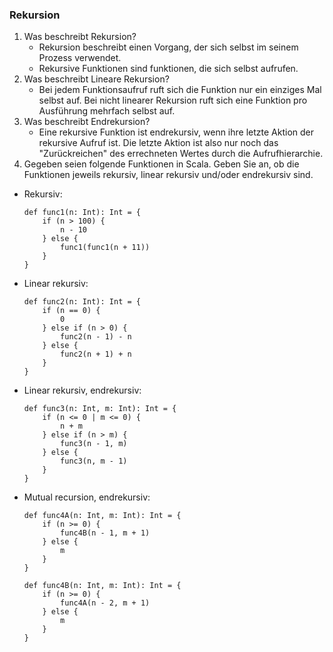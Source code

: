 ### Rekursion
1. Was beschreibt Rekursion?
    - Rekursion beschreibt einen Vorgang, der sich selbst im seinem Prozess verwendet.
    - Rekursive Funktionen sind funktionen, die sich selbst aufrufen.
2. Was beschreibt Lineare Rekursion?
    - Bei jedem Funktionsaufruf ruft sich die Funktion nur ein einziges Mal selbst auf. Bei nicht linearer Rekursion ruft sich eine Funktion pro Ausführung mehrfach selbst auf.
3. Was beschreibt Endrekursion?
    - Eine rekursive Funktion ist endrekursiv, wenn ihre letzte Aktion der rekursive Aufruf ist. Die letzte Aktion ist also nur noch das "Zurückreichen" des errechneten Wertes durch die Aufrufhierarchie.
4. Gegeben seien folgende Funktionen in Scala. Geben Sie an, ob die Funktionen jeweils rekursiv, linear rekursiv und/oder endrekursiv sind.

- Rekursiv:
    ```
    def func1(n: Int): Int = {
        if (n > 100) {
            n - 10
        } else {
            func1(func1(n + 11))
        }
    }
    ```
- Linear rekursiv:
    ```
    def func2(n: Int): Int = {
        if (n == 0) {
            0
        } else if (n > 0) {
            func2(n - 1) - n
        } else {
            func2(n + 1) + n
        }
    }
    ```
- Linear rekursiv, endrekursiv:
    ```
    def func3(n: Int, m: Int): Int = {
        if (n <= 0 | m <= 0) {
            n + m
        } else if (n > m) {
            func3(n - 1, m)
        } else {
            func3(n, m - 1)
        }
    }
    ```
- Mutual recursion, endrekursiv:
    ```
    def func4A(n: Int, m: Int): Int = {
        if (n >= 0) {
            func4B(n - 1, m + 1)
        } else {
            m
        }
    }
    
    def func4B(n: Int, m: Int): Int = {
        if (n >= 0) {
            func4A(n - 2, m + 1)
        } else {
            m
        }
    }
    ```